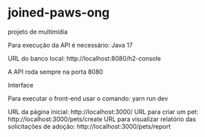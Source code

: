 # joined-paws-ong
projeto de multimídia 


Para execução da API é necessário: Java 17

URL do banco local: http://localhost:8080/h2-console

A API roda sempre na porta 8080


Interface 

Para executar o front-end usar o comando: yarn run dev  

URL da página inicial:  http://localhost:3000/
URL para criar um pet: http://localhost:3000/pets/create
URL para visualizar relatório das solicitações de adoção: http://localhost:3000/pets/report
